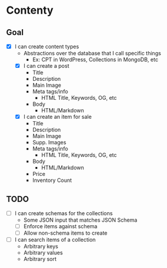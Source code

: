 # Contenty

## Goal

- [x] I can create content types
  - Abstractions over the database that I call specific things
    - Ex: CPT in WordPress, Collections in MongoDB, etc
  - [x] I can create a post
    - Title
    - Description
    - Main Image
    - Meta tags/info
      - HTML Title, Keywords, OG, etc
    - Body
      - HTML/Markdown
  - [x] I can create an item for sale
    - Title
    - Description
    - Main Image
    - Supp. Images
    - Meta tags/info
      - HTML Title, Keywords, OG, etc
    - Body
      - HTML/Markdown
    - Price
    - Inventory Count
  
## TODO

- [ ] I can create schemas for the collections
  - Some JSON input that matches JSON Schema
  - [ ] Enforce items against schema
  - [ ] Allow non-schema items to create

- [ ] I can search items of a collection
  - Arbitrary keys
  - Arbitrary values
  - Arbitrary sort